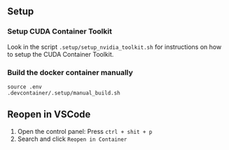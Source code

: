 ## Setup
### Setup CUDA Container Toolkit
Look in the script `.setup/setup_nvidia_toolkit.sh` for instructions on how to setup the CUDA Container Toolkit.

### Build the docker container manually
```
source .env
.devcontainer/.setup/manual_build.sh
```

## Reopen in VSCode
1. Open the control panel: Press `ctrl + shit + p`
3. Search and click `Reopen in Container`

